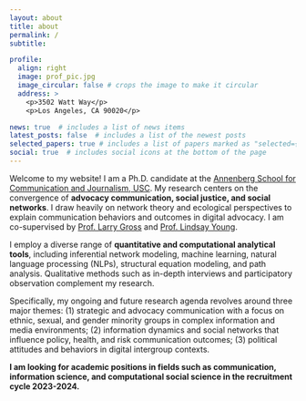 ```yaml
---
layout: about
title: about
permalink: /
subtitle: 

profile:
  align: right
  image: prof_pic.jpg
  image_circular: false # crops the image to make it circular
  address: >
    <p>3502 Watt Way</p>
    <p>Los Angeles, CA 90020</p>

news: true  # includes a list of news items
latest_posts: false  # includes a list of the newest posts
selected_papers: true # includes a list of papers marked as "selected={true}"
social: true  # includes social icons at the bottom of the page
---
```


Welcome to my website! I am a Ph.D. candidate at the [Annenberg School for Communication and Journalism, USC](https://annenberg.usc.edu). My research centers on the convergence of **advocacy communication, social justice, and social networks**. I draw heavily on network theory and ecological perspectives to explain communication behaviors and outcomes in digital advocacy. I am co-supervised by [Prof. Larry Gross](https://annenberg.usc.edu/faculty/larry-p-gross) and [Prof. Lindsay Young](https://annenberg.usc.edu/faculty/lindsay-young).

I employ a diverse range of **quantitative and computational analytical tools**, including inferential network modeling, machine learning, natural language processing (NLPs), structural equation modeling, and path analysis. Qualitative methods such as in-depth interviews and participatory observation complement my research.

Specifically, my ongoing and future research agenda revolves around three major themes: (1) strategic and advocacy communication with a focus on ethnic, sexual, and gender minority groups in complex information and media environments; (2) information dynamics and social networks that influence policy, health, and risk communication outcomes; (3) political attitudes and behaviors in digital intergroup contexts.

**I am looking for academic positions in fields such as communication, information science, and computational social science in the recruitment cycle 2023-2024.**

